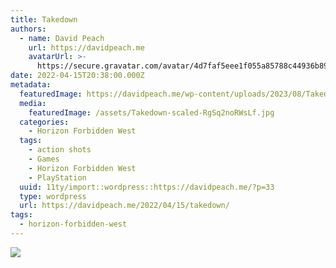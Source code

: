 ```yaml
---
title: Takedown
authors:
  - name: David Peach
    url: https://davidpeach.me
    avatarUrl: >-
      https://secure.gravatar.com/avatar/4d7faf5eee1f055a85788c44936b8995eaab6dfb004e7854ec747ccb272e91ee?s=96&d=mm&r=g
date: 2022-04-15T20:38:00.000Z
metadata:
  featuredImage: https://davidpeach.me/wp-content/uploads/2023/08/Takedown-scaled.jpg
  media:
    featuredImage: /assets/Takedown-scaled-RgSq2noRWsLf.jpg
  categories:
    - Horizon Forbidden West
  tags:
    - action shots
    - Games
    - Horizon Forbidden West
    - PlayStation
  uuid: 11ty/import::wordpress::https://davidpeach.me/?p=33
  type: wordpress
  url: https://davidpeach.me/2022/04/15/takedown/
tags:
  - horizon-forbidden-west
---
```

[![](/assets/Takedown-1-2048x1152-rxoxGcPMyYgR.jpg)](/assets/Takedown-1-2048x1152-rxoxGcPMyYgR.jpg)
